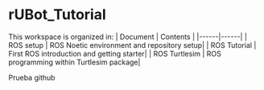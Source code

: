 # rUBot_Tutorial
This workspace is organized in:
| Document | Contents   |
|------|------|
|   ROS setup  | ROS Noetic environment and repository setup|
|   ROS Tutorial  | First ROS introduction and getting starter|
|   ROS Turtlesim  | ROS programming within Turtlesim package|

Prueba github